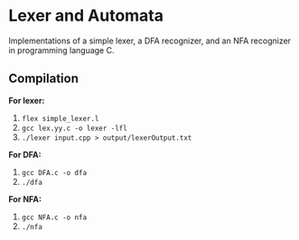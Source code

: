 # Lexer and Automata

Implementations of a simple lexer, a DFA recognizer, and an NFA recognizer in programming language C.


## Compilation

**For lexer:**
1. ```flex simple_lexer.l```
2. ```gcc lex.yy.c -o lexer -lfl```
3. ```./lexer input.cpp > output/lexerOutput.txt``` 

**For DFA:**
1. ```gcc DFA.c -o dfa```
2. ```./dfa```

**For NFA:**
1. ```gcc NFA.c -o nfa```
2. ```./nfa```